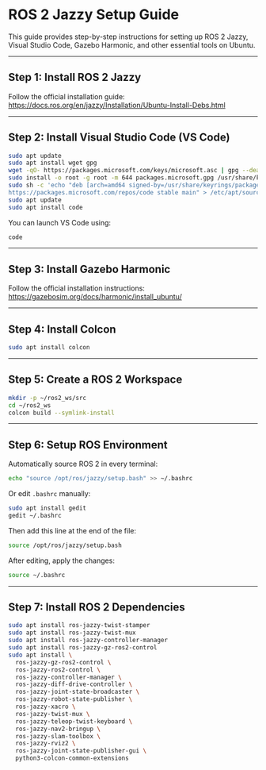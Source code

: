 # ROS 2 Jazzy Setup Guide

This guide provides step-by-step instructions for setting up ROS 2 Jazzy, Visual Studio Code, Gazebo Harmonic, and other essential tools on Ubuntu.

---

## Step 1: Install ROS 2 Jazzy

Follow the official installation guide:  
https://docs.ros.org/en/jazzy/Installation/Ubuntu-Install-Debs.html

---

## Step 2: Install Visual Studio Code (VS Code)

```bash
sudo apt update
sudo apt install wget gpg
wget -qO- https://packages.microsoft.com/keys/microsoft.asc | gpg --dearmor > packages.microsoft.gpg
sudo install -o root -g root -m 644 packages.microsoft.gpg /usr/share/keyrings/
sudo sh -c 'echo "deb [arch=amd64 signed-by=/usr/share/keyrings/packages.microsoft.gpg] \
https://packages.microsoft.com/repos/code stable main" > /etc/apt/sources.list.d/vscode.list'
sudo apt update
sudo apt install code
```

You can launch VS Code using:

```bash
code
```

---

## Step 3: Install Gazebo Harmonic

Follow the official installation instructions:  
https://gazebosim.org/docs/harmonic/install_ubuntu/

---

## Step 4: Install Colcon

```bash
sudo apt install colcon
```

---

## Step 5: Create a ROS 2 Workspace

```bash
mkdir -p ~/ros2_ws/src
cd ~/ros2_ws
colcon build --symlink-install
```

---

## Step 6: Setup ROS Environment

Automatically source ROS 2 in every terminal:

```bash
echo "source /opt/ros/jazzy/setup.bash" >> ~/.bashrc
```

Or edit `.bashrc` manually:

```bash
sudo apt install gedit
gedit ~/.bashrc
```

Then add this line at the end of the file:

```bash
source /opt/ros/jazzy/setup.bash
```

After editing, apply the changes:

```bash
source ~/.bashrc
```

---

## Step 7: Install ROS 2 Dependencies

```bash
sudo apt install ros-jazzy-twist-stamper
sudo apt install ros-jazzy-twist-mux
sudo apt install ros-jazzy-controller-manager
sudo apt install ros-jazzy-gz-ros2-control
sudo apt install \
  ros-jazzy-gz-ros2-control \
  ros-jazzy-ros2-control \
  ros-jazzy-controller-manager \
  ros-jazzy-diff-drive-controller \
  ros-jazzy-joint-state-broadcaster \
  ros-jazzy-robot-state-publisher \
  ros-jazzy-xacro \
  ros-jazzy-twist-mux \
  ros-jazzy-teleop-twist-keyboard \
  ros-jazzy-nav2-bringup \
  ros-jazzy-slam-toolbox \
  ros-jazzy-rviz2 \
  ros-jazzy-joint-state-publisher-gui \
  python3-colcon-common-extensions

```
